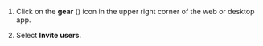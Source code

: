 1. Click on the **gear** (<i class="fa fa-cog"></i>) icon in the upper
   right corner of the web or desktop app.

1. Select <i class="fa fa-user-plus"></i> **Invite users**.
